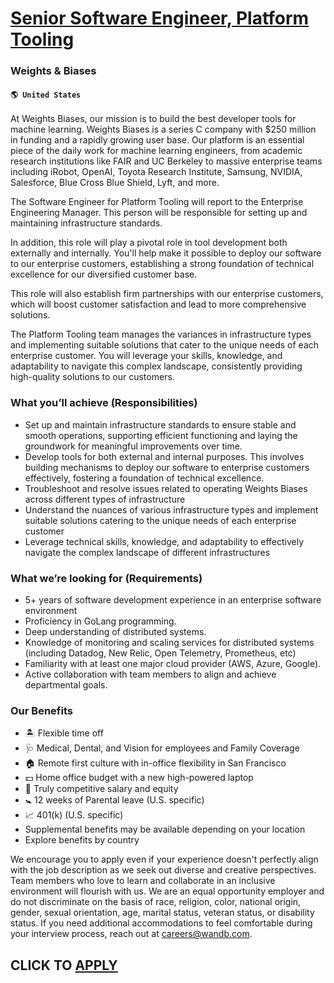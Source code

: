 # [Senior Software Engineer, Platform Tooling](https://www.remotewlb.com/apply/senior-software-engineer-platform-tooling)  
### Weights & Biases  
#### `🌎 United States`  

At Weights Biases, our mission is to build the best developer tools for machine learning. Weights Biases is a series C company with $250 million in funding and a rapidly growing user base. Our platform is an essential piece of the daily work for machine learning engineers, from academic research institutions like FAIR and UC Berkeley to massive enterprise teams including iRobot, OpenAI, Toyota Research Institute, Samsung, NVIDIA, Salesforce, Blue Cross Blue Shield, Lyft, and more.

The Software Engineer for Platform Tooling will report to the Enterprise Engineering Manager. This person will be responsible for setting up and maintaining infrastructure standards.

In addition, this role will play a pivotal role in tool development both externally and internally. You'll help make it possible to deploy our software to our enterprise customers, establishing a strong foundation of technical excellence for our diversified customer base.

This role will also establish firm partnerships with our enterprise customers, which will boost customer satisfaction and lead to more comprehensive solutions.

The Platform Tooling team manages the variances in infrastructure types and implementing suitable solutions that cater to the unique needs of each enterprise customer. You will leverage your skills, knowledge, and adaptability to navigate this complex landscape, consistently providing high-quality solutions to our customers.

### What you’ll achieve (Responsibilities)

  * Set up and maintain infrastructure standards to ensure stable and smooth operations, supporting efficient functioning and laying the groundwork for meaningful improvements over time.
  * Develop tools for both external and internal purposes. This involves building mechanisms to deploy our software to enterprise customers effectively, fostering a foundation of technical excellence.
  * Troubleshoot and resolve issues related to operating Weights Biases across different types of infrastructure
  * Understand the nuances of various infrastructure types and implement suitable solutions catering to the unique needs of each enterprise customer
  * Leverage technical skills, knowledge, and adaptability to effectively navigate the complex landscape of different infrastructures

### What we’re looking for (Requirements)

  * 5+ years of software development experience in an enterprise software environment
  * Proficiency in GoLang programming.
  * Deep understanding of distributed systems.
  * Knowledge of monitoring and scaling services for distributed systems (including Datadog, New Relic, Open Telemetry, Prometheus, etc) 
  * Familiarity with at least one major cloud provider (AWS, Azure, Google).
  * Active collaboration with team members to align and achieve departmental goals.

### Our Benefits

  * 🏝️ Flexible time off 
  * 🩺 Medical, Dental, and Vision for employees and Family Coverage
  * 🏠 Remote first culture with in-office flexibility in San Francisco
  * 💵 Home office budget with a new high-powered laptop
  * 🥇 Truly competitive salary and equity
  * 🚼 12 weeks of Parental leave (U.S. specific)
  * 📈 401(k) (U.S. specific)
  * Supplemental benefits may be available depending on your location 
  * Explore benefits by country

We encourage you to apply even if your experience doesn't perfectly align with the job description as we seek out diverse and creative perspectives. Team members who love to learn and collaborate in an inclusive environment will flourish with us. We are an equal opportunity employer and do not discriminate on the basis of race, religion, color, national origin, gender, sexual orientation, age, marital status, veteran status, or disability status. If you need additional accommodations to feel comfortable during your interview process, reach out at careers@wandb.com.

  
## CLICK TO [APPLY](https://www.remotewlb.com/apply/senior-software-engineer-platform-tooling)

